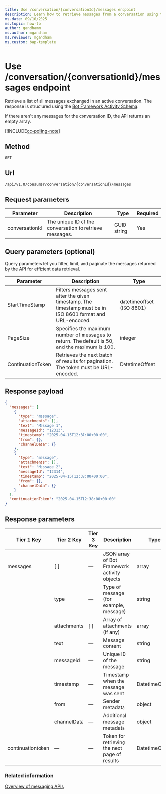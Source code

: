 ```yaml
---
title: Use /conversation/{conversationId}/messages endpoint
description: Learn how to retrieve messages from a conversation using the /conversation/{conversationId}/messages endpoint in Dynamics 365 Customer Service and Dynamics 365 Contact Center. 
ms.date: 09/10/2025
ms.topic: how-to
author: gandhamm
ms.author: mgandham
ms.reviewer: mgandham
ms.custom: bap-template
---
```



# Use /conversation/{conversationId}/messages endpoint

Retrieve a list of all messages exchanged in an active conversation. The response is structured using the [Bot Framework Activity Schema](/javascript/api/botframework-schema/activity).

If there aren't any messages for the conversation ID, the API returns an empty array.

[!INCLUDE[cc-polling-note](../../includes/cc-polling-note.md)]

## Method

`GET`

## Url

`/api/v1.0/consumer/conversation/{conversationId}/messages`

## Request parameters

| Parameter        | Description                   | Type     | Required |
|------------------|-------------------------------|----------|----------|
| conversationId | The unique ID of the conversation to retrieve messages. | GUID string | Yes |

## Query parameters (optional)

 Query parameters let you filter, limit, and paginate the messages returned by the API for efficient data retrieval.

| Parameter           | Description                                                                 | Type                      |
|---------------------|-----------------------------------------------------------------------------|---------------------------|
| StartTimeStamp      | Filters messages sent after the given timestamp. The timestamp must be in ISO 8601 format and URL-encoded. | datetimeoffset (ISO 8601) |
| PageSize            | Specifies the maximum number of messages to return. The default is 50, and the maximum is 100.                | integer                 |
| ContinuationToken   | Retrieves the next batch of results for pagination. The token must be URL-encoded.     | DatetimeOffset          |

## Response payload

```json
{
  "messages": [
    {
      "type": "message",
      "attachments": [],
      "text": "Message 1",
      "messageId": "12313",
      "timestamp": "2025-04-15T12:37:00+00:00",
      "from": {},
      "channelData": {}
    },
    {
      "type": "message",
      "attachments": [],
      "text": "Message 2",
      "messageId": "12314",
      "timestamp": "2025-04-15T12:38:00+00:00",
      "from": {},
      "channelData": {}
    }
  ],
  "continuationToken": "2025-04-15T12:38:00+00:00"
}
```

## Response parameters

| Tier 1 Key          | Tier 2 Key    | Tier 3 Key | Description                                   | Type             |
| ------------------- | ------------- | ---------- | --------------------------------------------- | ---------------- |
| messages          | [ ]         | —          | JSON array of Bot Framework activity objects  | array          |
|                     | type        | —          | Type of message (for example, message)             | string         |
|                     | attachments | [ ]      | Array of attachments (if any)                 | array          |
|                     | text        | —          | Message content                               | string         |
|                     | messageid   | —          | Unique ID of the message                      | string         |
|                     | timestamp   | —          | Timestamp when the message was sent           | DatetimeOffset |
|                     | from        | —          | Sender metadata                               | object         |
|                     | channelData | —          | Additional message metadata                   | object         |
| continuationtoken   | —             | —          | Token for retrieving the next page of results | DatetimeOffset |

### Related information 

[Overview of messaging APIs](../intro-messaging-apis.md)